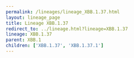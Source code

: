 ```yaml
---
permalink: /lineages/lineage_XBB.1.37.html
layout: lineage_page
title: Lineage XBB.1.37
redirect_to: ../lineage.html?lineage=XBB.1.37
lineage: XBB.1.37
parent: XBB.1
children: ['XBB.1.37', 'XBB.1.37.1']
---
```

